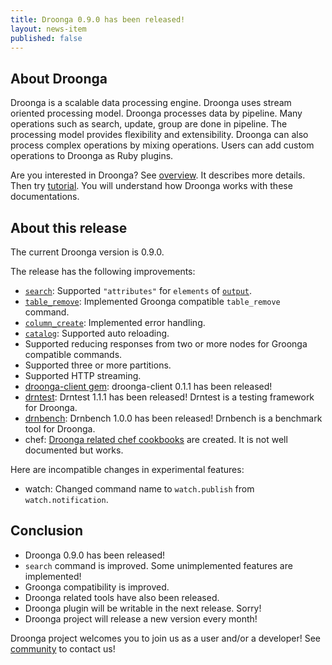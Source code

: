 ```yaml
---
title: Droonga 0.9.0 has been released!
layout: news-item
published: false
---
```


## About Droonga

Droonga is a scalable data processing engine. Droonga uses stream oriented processing model. Droonga processes data by pipeline. Many operations such as search, update, group are done in pipeline. The processing model provides flexibility and extensibility. Droonga can also process complex operations by mixing operations. Users can add custom operations to Droonga as Ruby plugins.

Are you interested in Droonga? See [overview](/overview/). It describes more details. Then try [tutorial](/tutorial/). You will understand how Droonga works with these documentations.

## About this release

The current Droonga version is 0.9.0.

The release has the following improvements:

 * [`search`][]: Supported `"attributes"` for `elements` of [`output`][].
 * [`table_remove`][]: Implemented Groonga compatible `table_remove` command.
 * [`column_create`][]: Implemented error handling.
 * [`catalog`][]: Supported auto reloading.
 * Supported reducing responses from two or more nodes for Groonga compatible commands.
 * Supported three or more partitions.
 * Supported HTTP streaming.
 * [droonga-client gem][]: droonga-client 0.1.1 has been released!
 * [drntest][]: Drntest 1.1.1 has been released! Drntest is a testing framework for Droonga.
 * [drnbench][]: Drnbench 1.0.0 has been released! Drnbench is a benchmark tool for Droonga.
 * chef: [Droonga related chef cookbooks](https://github.com/droonga/chef-cookbooks) are created. It is not well documented but works.

Here are incompatible changes in experimental features:

 * watch: Changed command name to `watch.publish` from `watch.notification`.

## Conclusion

 * Droonga 0.9.0 has been released!
 * `search` command is improved. Some unimplemented features are implemented!
 * Groonga compatibility is improved.
 * Droonga related tools have also been released.
 * Droonga plugin will be writable in the next release. Sorry!
 * Droonga project will release a new version every month!

Droonga project welcomes you to join us as a user and/or a developer! See [community][] to contact us!

  [community]: /community/
  [`search`]: /reference/commands/search/
  [`output`]: /reference/commands/search/#query-output
  [`table_remove`]: /reference/commands/table-remove/
  [`column_create`]: /reference/commands/column-create/
  [`catalog`]: /reference/catalog/
  [droonga-client gem]: http://rubygems.org/gems/droonga-client
  [drntest]: http://rubydoc.info/gems/drntest
  [drnbench]: http://rubydoc.info/gems/drnbench
